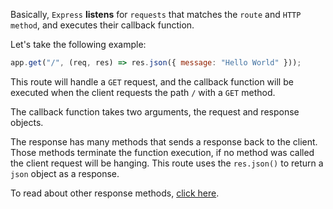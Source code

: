 Basically, `Express` **listens** for `requests` that matches the `route` and `HTTP method`, and executes their callback function.

Let's take the following example:

```javascript
app.get("/", (req, res) => res.json({ message: "Hello World" }));
```

This route will handle a `GET` request, and the callback function will be executed when the client requests the path `/` with a `GET` method.

The callback function takes two arguments, the request and response objects.

The response has many methods that sends a response back to the client. Those methods terminate the function execution, if no method was called the client request will be hanging. This route uses the `res.json()` to return a `json` object as a response.

To read about other response methods, [click here](https://expressjs.com/en/guide/routing.html#response-methods).
